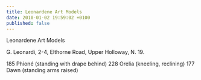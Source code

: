 ```yaml
---
title: Leonardene Art Models
date: 2010-01-02 19:59:02 +0100
published: false
---
```


Leonardene Art Models

G. Leonardi,
2-4, Elthorne Road,
Upper Holloway, N. 19.

185 Phioné (standing with drape behind)
228 Orelia (kneeling, reclining)
177 Dawn (standing arms raised)
 
